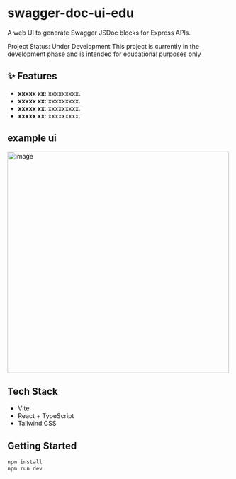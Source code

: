 # swagger-doc-ui-edu

A web UI to generate Swagger JSDoc blocks for Express APIs.   

Project Status: Under Development This project is currently in the development phase and is intended for educational purposes only

## ✨ Features
- **xxxxx xx**: xxxxxxxxx.
- **xxxxx xx**: xxxxxxxxx.
- **xxxxx xx**: xxxxxxxxx.
- **xxxxx xx**: xxxxxxxxx.
##  example ui
  <img width="500" alt="image" src="https://github.com/user-attachments/assets/4132b359-17ca-4384-a532-b8d0c8076fcf" />



## Tech Stack
- Vite
- React + TypeScript
- Tailwind CSS

## Getting Started

```bash
npm install
npm run dev

